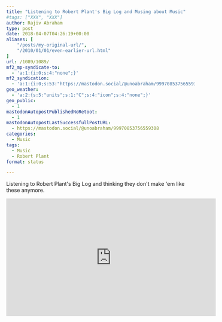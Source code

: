 ```yaml
---
title: "Listening to Robert Plant's Big Log and Musing about Music"
#tags: ["XXX", "XXX"]
author: Rajiv Abraham
type: post
date: 2018-04-07T04:26:19+00:00
aliases: [
    "/posts/my-original-url/",
    "/2010/01/01/even-earlier-url.html"
]
url: /1089/1089/
mf2_mp-syndicate-to:
  - 'a:1:{i:0;s:4:"none";}'
mf2_syndication:
  - 'a:1:{i:0;s:53:"https://mastodon.social/@unoabraham/99970853756559308";}'
geo_weather:
  - 'a:2:{s:5:"units";s:1:"C";s:4:"icon";s:4:"none";}'
geo_public:
  - 1
mastodonAutopostPublishedNoRetoot:
  - 1
mastodonAutopostLastSuccessfullPostURL:
  - https://mastodon.social/@unoabraham/99970853756559308
categories:
  - Music
tags:
  - Music
  - Robert Plant
format: status

---
```

Listening to Robert Plant's Big Log and thinking they don't make 'em like these anymore.

<iframe width="560" height="315" src="https://www.youtube.com/embed/FxSsol3Zd7k" frameborder="0" allow="autoplay; encrypted-media" allowfullscreen></iframe>